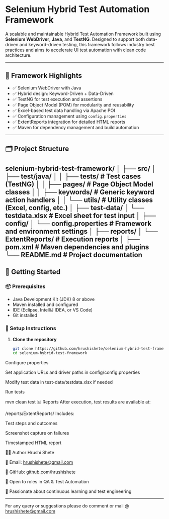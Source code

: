 # Selenium Hybrid Test Automation Framework

A scalable and maintainable Hybrid Test Automation Framework built using **Selenium WebDriver**, **Java**, and **TestNG**. Designed to support both data-driven and keyword-driven testing, this framework follows industry best practices and aims to accelerate UI test automation with clean code architecture.

---

## 🧩 Framework Highlights

- ✅ Selenium WebDriver with Java
- ✅ Hybrid design: Keyword-Driven + Data-Driven
- ✅ TestNG for test execution and assertions
- ✅ Page Object Model (POM) for modularity and reusability
- ✅ Excel-based test data handling via Apache POI
- ✅ Configuration management using `config.properties`
- ✅ ExtentReports integration for detailed HTML reports
- ✅ Maven for dependency management and build automation

---

## 🗂️ Project Structure

selenium-hybrid-test-framework/ 
│ ├── src/ │ ├── test/java/ │ │ ├── tests/ # Test cases (TestNG) │ │ ├── pages/ # Page Object Model classes │ │ ├── keywords/ # Generic keyword action handlers │ │ └── utils/ # Utility classes (Excel, config, etc.) │ ├── test-data/ │ └── testdata.xlsx # Excel sheet for test input │ ├── config/ │ └── config.properties # Framework and environment settings │ ├── reports/ │ └── ExtentReports/ # Execution reports │ ├── pom.xml # Maven dependencies and plugins └── README.md # Project documentation
---

## 🚀 Getting Started

### 📦 Prerequisites

- Java Development Kit (JDK) 8 or above
- Maven installed and configured
- IDE (Eclipse, IntelliJ IDEA, or VS Code)
- Git installed

### 🔧 Setup Instructions

1. **Clone the repository**
   ```bash
   git clone https://github.com/hrushishete/selenium-hybrid-test-framework.git
   cd selenium-hybrid-test-framework
Configure properties

Set application URLs and driver paths in config/config.properties

Modify test data in test-data/testdata.xlsx if needed

Run tests

mvn clean test
📊 Reports
After execution, test results are available at:

/reports/ExtentReports/
Includes:

Test steps and outcomes

Screenshot capture on failures

Timestamped HTML report

👨‍💻 Author
Hrushi Shete

📧 Email: hrushishete@gmail.com

🔗 GitHub: github.com/hrushishete

💼 Open to roles in QA & Test Automation

🌱 Passionate about continuous learning and test engineering

---

For any query or suggestions please do comment or mail @ hrushishete@gmail.com
